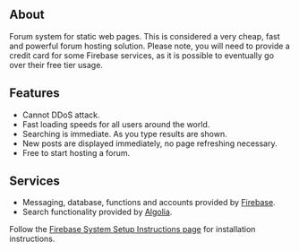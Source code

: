 ## About
Forum system for static web pages. This is considered a very cheap, fast and powerful forum hosting solution. Please note, you will need to provide a credit card for some Firebase services, as it is possible to eventually go over their free tier usage.

## Features
- Cannot DDoS attack.
- Fast loading speeds for all users around the world.
- Searching is immediate. As you type results are shown.
- New posts are displayed immediately, no page refreshing necessary.
- Free to start hosting a forum.

## Services
- Messaging, database, functions and accounts provided by [Firebase](https://firebase.google.com).
- Search functionality provided by [Algolia](https://www.algolia.com/).

Follow the [Firebase System Setup Instructions page](https://github.com/newagesoftwareLLC/firebase_forum/wiki/Firebase-Services-Setup-Instructions) for installation instructions.
